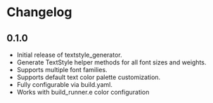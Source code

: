 # Changelog

## 0.1.0

- Initial release of textstyle_generator.
- Generate TextStyle helper methods for all font sizes and weights.
- Supports multiple font families.
- Supports default text color palette customization.
- Fully configurable via build.yaml.
- Works with build_runner.e color configuration